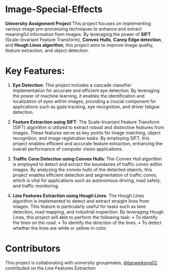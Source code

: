 # Image-Special-Effects
**University Assignment Project**
This project focuses on implementing various image pre-processing techniques to enhance and extract meaningful information from images. By leveraging the power of **SIFT** (Scale-Invariant Feature Transform), **Convex Hulls**, **Canny Edge detection**, and **Hough Lines algorithm**, this project aims to improve image quality, feature extraction, and object detection.

# Key Features:
1. **Eye Detection**: This project includes a cascade classifier implementation for accurate and efficient eye detection. By leveraging the power of machine learning, it enables the identification and localization of eyes within images, providing a crucial component for applications such as gaze tracking, eye recognition, and driver fatigue detection.

2. **Feature Extraction using SIFT**: The Scale-Invariant Feature Transform (SIFT) algorithm is utilized to extract robust and distinctive features from images. These features serve as key points for image matching, object recognition, and image registration tasks. By employing SIFT, this project enables efficient and accurate feature extraction, enhancing the overall performance of computer vision applications.

3. **Traffic Cone Detection using Convex Hulls**: The Convex Hull algorithm is employed to detect and extract the boundaries of traffic cones within images. By analyzing the convex hulls of the detected objects, this project enables efficient detection and segmentation of traffic cones, which is vital for applications such as autonomous driving, road safety, and traffic monitoring.

4. **Line Features Extraction using Hough Lines**: The Hough Lines algorithm is implemented to detect and extract straight lines from images. This feature is particularly useful for tasks such as lane detection, road mapping, and industrial inspection. By leveraging Hough Lines, this project will able to perform the following task:
•	To identify the lines on the road.
•	To identify the direction of the lines.
•	To detect whether the lines are white or yellow in color.

# Contributors
This project is collaborating with university groupmates, [@tanweikang02](https://github.com/tanweikang02) contributed on the Line Features Extraction
